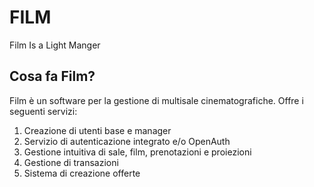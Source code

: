 # FILM
Film Is a Light Manger
## Cosa fa Film?
Film è un software per la gestione di multisale cinematografiche.
Offre i seguenti servizi:
1. Creazione di utenti base e manager
2. Servizio di autenticazione integrato e/o OpenAuth 
3. Gestione intuitiva di sale, film, prenotazioni e proiezioni
4. Gestione di transazioni
5. Sistema di creazione offerte

